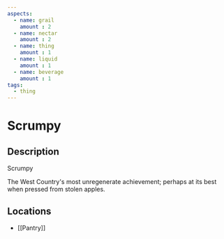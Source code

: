 ```yaml
---
aspects: 
  - name: grail
    amount : 2
  - name: nectar
    amount : 2
  - name: thing
    amount : 1
  - name: liquid
    amount : 1
  - name: beverage
    amount : 1
tags:
  - thing
---
```


# Scrumpy

## Description
Scrumpy

The West Country's most unregenerate achievement; perhaps at its best when pressed from stolen apples.
## Locations
- [[Pantry]]